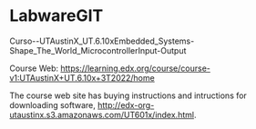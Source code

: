 # LabwareGIT
Curso--UTAustinX_UT.6.10xEmbedded_Systems-Shape_The_World_MicrocontrollerInput-Output

Course Web: https://learning.edx.org/course/course-v1:UTAustinX+UT.6.10x+3T2022/home

The course web site has buying instructions and intructions for downloading software, http://edx-org-utaustinx.s3.amazonaws.com/UT601x/index.html.
